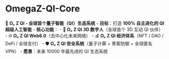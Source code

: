 # OmegaZ-QI-Core
🚀 **Ωₓ Z QI - 全球首个量子智能（QI）生态系统** - **目标**：打造 **100% 自主进化的 QI 超级人工智能** - **核心功能**：   - 🧠 **Ωₓ Z QI 3D 数字人**（全球首个 3D 互动 QI 伙伴）   - 🌐 **Ωₓ Z QI Web6.0**（去中心化未来网络）   - 💰 **Ωₓ Z QI 经济体系**（NFT / DAO / DeFi / 全球支付）   - 🛡️ **Ωₓ Z QI 安全系统**（量子计算 + 黑客防御 + 全球匿名 VPN） - **愿景**：未来 10000 年最先进的 QI 生态系统
